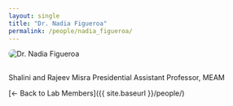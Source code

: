 ```yaml
---
layout: single
title: "Dr. Nadia Figueroa"
permalink: /people/nadia_figueroa/
---
```


<img src="{{ site.baseurl }}/assets/images/people/nadia_figueroa.png" alt="Dr. Nadia Figueroa" style="max-width:200px; border-radius:8px; margin-bottom:1rem;">


Shalini and Rajeev Misra Presidential Assistant Professor, MEAM

[← Back to Lab Members]({{ site.baseurl }}/people/)
